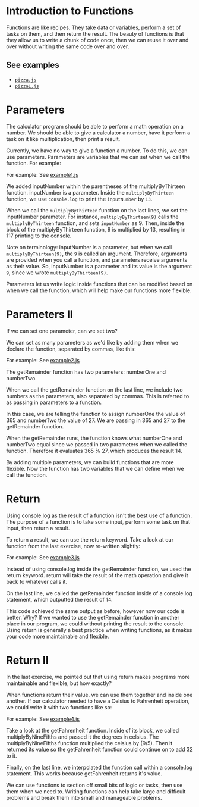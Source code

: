 # Introduction to Functions

Functions are like recipes. They take data or variables, perform a set of tasks on them, and then return the result. The beauty of functions is that they allow us to write a chunk of code once, then we can reuse it over and over without writing the same code over and over.

## See examples

- [`pizza.js`](examples/pizza.js)
- [`pizza1.js`](examples/pizza1.js)

# Parameters
The calculator program should be able to perform a math operation on a number. We should be able to give a calculator a number, have it perform a task on it like multiplication, then print a result.

Currently, we have no way to give a function a number. To do this, we can use parameters. Parameters are variables that we can set when we call the function. For example:


For example: See [example1.js](example1.js)

We added inputNumber within the parentheses of the multiplyByThirteen function. inputNumber is a parameter.
Inside the `multiplyByThirteen` function, we use `console.log` to print the `inputNumber` by `13`.

When we call the `multiplyByThirteen` function on the last lines, we set the inputNumber parameter. For instance, `multiplyByThirteen(9)` calls the `multiplyByThirteen` function, and sets `inputNumber` as 9. Then, inside the block of the multiplyByThirteen function, 9 is multiplied by 13, resulting in 117 printing to the console.

Note on terminology: inputNumber is a parameter, but when we call `multiplyByThirteen(9)`, the `9` is called an argument. Therefore, arguments are provided when you call a function, and parameters receive arguments as their value. So, inputNumber is a parameter and its value is the argument `9`, since we wrote `multiplyByThirteen(9)`.

Parameters let us write logic inside functions that can be modified based on when we call the function, which will help make our functions more flexible.

# Parameters II
If we can set one parameter, can we set two?

We can set as many parameters as we'd like by adding them when we declare the function, separated by commas, like this:

For example: See [example2.js](example2.js)

The getRemainder function has two parameters: numberOne and numberTwo.

When we call the getRemainder function on the last line, we include two numbers as the parameters, also separated by commas. This is referred to as passing in parameters to a function.

In this case, we are telling the function to assign numberOne the value of 365 and numberTwo the value of 27. We are passing in 365 and 27 to the getRemainder function.

When the getRemainder runs, the function knows what numberOne and numberTwo equal since we passed in two parameters when we called the function. Therefore it evaluates 365 % 27, which produces the result 14.

By adding multiple parameters, we can build functions that are more flexible. Now the function has two variables that we can define when we call the function.

# Return
Using console.log as the result of a function isn't the best use of a function. The purpose of a function is to take some input, perform some task on that input, then return a result.

To return a result, we can use the return keyword. Take a look at our function from the last exercise, now re-written slightly:

For example: See [example3.js](example3.js)

Instead of using console.log inside the getRemainder function, we used the return keyword. return will take the result of the math operation and give it back to whatever calls it.

On the last line, we called the getRemainder function inside of a console.log statement, which outputted the result of 14.

This code achieved the same output as before, however now our code is better. Why? If we wanted to use the getRemainder function in another place in our program, we could without printing the result to the console. Using return is generally a best practice when writing functions, as it makes your code more maintainable and flexible.

# Return II
In the last exercise, we pointed out that using return makes programs more maintainable and flexible, but how exactly?

When functions return their value, we can use them together and inside one another. If our calculator needed to have a Celsius to Fahrenheit operation, we could write it with two functions like so:

For example: See [example4.js](example4.js)

Take a look at the getFahrenheit function. Inside of its block, we called multiplyByNineFifths and passed it the degrees in celsius. The multiplyByNineFifths function multiplied the celsius by (9/5). Then it returned its value so the getFahrenheit function could continue on to add 32 to it.

Finally, on the last line, we interpolated the function call within a console.log statement. This works because getFahrenheit returns it's value.

We can use functions to section off small bits of logic or tasks, then use them when we need to. Writing functions can help take large and difficult problems and break them into small and manageable problems.
